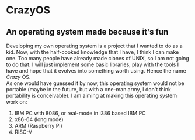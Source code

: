 # CrazyOS 
## An operating system made because it's fun  
  
Developing my own operating system is a project that I wanted to do as a kid. Now, with the half-cooked knowledge that I have, I think I can make one. Too many people have already made clones of UNIX, so I am not going to do that. I will just implement some basic libraries, play with the tools I have and hope that it evolves into something worth using. Hence the name _Crazy_ OS.  
As one would have guessed it by now, this operating system would not be portable (maybe in the future, but with a one-man army, I don't think portability is conceivable).
I am aiming at making this operating system work on:  
1. IBM PC with 8086, or real-mode in i386 based IBM PC
3. x86-64 (long mode)  
4. ARM (Raspberry Pi)  
5. RISC-V  
